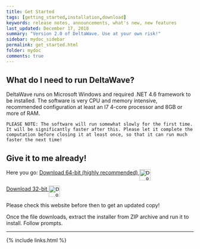 ```yaml
---
title: Get Started
tags: [getting_started,installation,download]
keywords: release notes, announcements, what's new, new features
last_updated: December 17, 2018
summary: "Version 2.0 of DeltaWave. Use at your own risk!"
sidebar: mydoc_sidebar
permalink: get_started.html
folder: mydoc
comments: true
---
```


## What do I need to run DeltaWave?
DeltaWave runs on Microsoft Windows and required .NET 4.6 framework to be installed.
The software is very CPU and memory intensive, recommended configuration at least an I7 4-core processor and 8GB or more of RAM.

```PLEASE NOTE: The software will run somewhat slowly for the first time. It will be significantly faster after this. Please let it complete the computation before closing it at least once, so that it can run much faster the next time!```

## Give it to me already!
Here you go: 
<a href="DeltaWaveSetup.zip">Download 64-bit (highly recommended) <input type="image" id="download" alt="Download" src="images/windows-logo.png" width="30" align="top" />   </a>

<a href="DeltaWaveSetup32.zip">Download 32-bit <input type="image" id="download" alt="Download 32-bit" src="images/windows-logo.png" width="30" align="top" />   </a>


Please check this website before then to get an updated copy!

Once the file downloads, extract the installer from ZIP archive and run it to install. Follow prompts.

___
{% include links.html %}
